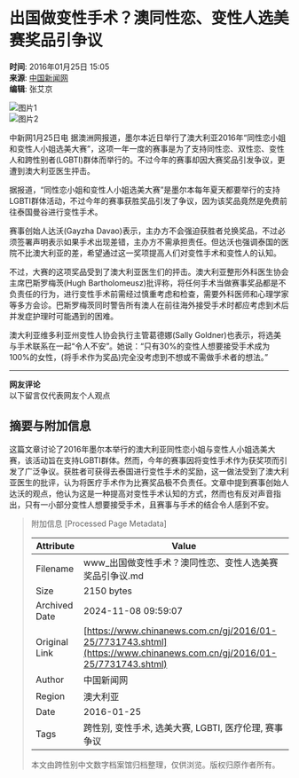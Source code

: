 # 出国做变性手术？澳同性恋、变性人选美赛奖品引争议

**时间**: 2016年01月25日 15:05  
**来源**: [中国新闻网](http://www.chinanews.com/)  
**编辑**: 张艾京  

![图片1](http://www.chinanews.com/fileftp/2020/03/2020-03-11/U194P4T47D46410F978DT20200311093349.jpg)  
![图片2](http://www.chinanews.com/fileftp/2020/03/2020-03-11/U194P4T47D46410F977DT20200311083723.jpg)

中新网1月25日电 据澳洲网报道，墨尔本近日举行了澳大利亚2016年“同性恋小姐和变性人小姐选美大赛”，这项一年一度的赛事是为了支持同性恋、双性恋、变性人和跨性别者(LGBTI)群体而举行的。不过今年的赛事却因大赛奖品引发争议，更遭到澳大利亚医生抨击。

据报道，“同性恋小姐和变性人小姐选美大赛”是墨尔本每年夏天都要举行的支持LGBTI群体活动，不过今年的赛事获胜奖品引发了争议，因为该奖品竟然是免费前往泰国曼谷进行变性手术。

赛事创始人达沃(Gayzha Davao)表示，主办方不会强迫获胜者兑换奖品，不过必须签署声明表示如果手术出现差错，主办方不需承担责任。但达沃也强调泰国的医院不比澳大利亚的差，希望通过这一奖项提高人们对变性手术和变性人的认知。

不过，大赛的这项奖品受到了澳大利亚医生们的抨击。澳大利亚整形外科医生协会主席巴斯罗梅茨(Hugh Bartholomeusz)批评称，将任何手术当做赛事奖品都是不负责任的行为，进行变性手术前需经过慎重考虑和检查，需要外科医师和心理学家等多方会诊。巴斯罗梅茨同时警告所有澳人在前往海外接受手术时都应考虑到术后并发症护理时可能遇到的困难。

澳大利亚维多利亚州变性人协会执行主管葛德娜(Sally Goldner)也表示，将选美与手术联系在一起“令人不安”。她说：“只有30%的变性人想要接受手术成为100%的女性，(将手术作为奖品)完全没考虑到不想或不需做手术者的想法。”

---

**网友评论**  
以下留言仅代表网友个人观点

## 摘要与附加信息

<!-- tcd_abstract -->
这篇文章讨论了2016年墨尔本举行的澳大利亚同性恋小姐与变性人小姐选美大赛，该活动旨在支持LGBTI群体。然而，今年的赛事因将变性手术作为获奖项而引发了广泛争议。获胜者可获得去泰国进行变性手术的奖励，这一做法受到了澳大利亚医生的批评，认为将医疗手术作为比赛奖品极不负责任。文章中提到赛事创始人达沃的观点，他认为这是一种提高对变性手术认知的方式，然而也有反对声音指出，只有一小部分变性人想要接受手术，且赛事与手术的结合令人感到不安。
<!-- tcd_abstract_end -->

> 附加信息 [Processed Page Metadata]
>
> | Attribute       | Value                                  |
> |-----------------|----------------------------------------|
> | Filename        | www_出国做变性手术？澳同性恋、变性人选美赛奖品引争议.md                             |
> | Size            | 2150 bytes                           |
> | Archived Date   | 2024-11-08 09:59:07                             |
> | Original Link   | [https://www.chinanews.com.cn/gj/2016/01-25/7731743.shtml](https://www.chinanews.com.cn/gj/2016/01-25/7731743.shtml)                       |
> | Author          | 中国新闻网                               |
> | Region          | 澳大利亚                               |
> | Date            | 2016-01-25                                 |
> | Tags            | 跨性别, 变性手术, 选美大赛, LGBTI, 医疗伦理, 赛事争议                                 |
>
> 本文由跨性别中文数字档案馆归档整理，仅供浏览。版权归原作者所有。
>